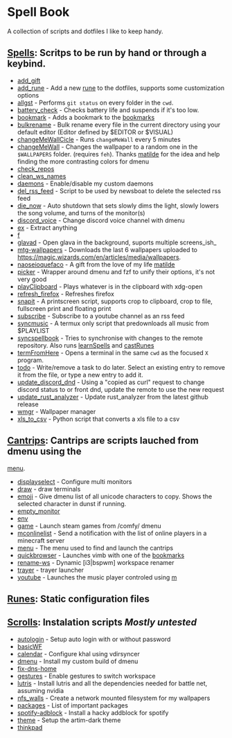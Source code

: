 # Spell Book
 A collection of scripts and dotfiles I like to keep handy.


## [Spells](./spells/): Scritps to be run by hand or through a keybind.

 - [add_gift](./spells/add_gift.spell)
 - [add_rune](./spells/add_rune.spell) - Add a new [rune](runes-static-configuration-files) to the dotfiles, supports some customization options
 - [allgst](./spells/allgst.spell) - Performs `git status` on every folder in the `cwd`.
 - [battery_check](./spells/battery_check.spell) - Checks battery life and suspends if it's too low.
 - [bookmark](./spells/bookmark.spell) - Adds a bookmark to the [bookmarks](./runes/bookmarks)
 - [bulkrename](./spells/bulkrename.spell) - Bulk rename every file in the current directory using your default editor (Editor defined by $EDITOR or $VISUAL)
 - [changeMeWallCicle](./spells/changeMeWallCicle.spell) - Runs `changeMeWall` every 5 minutes
 - [changeMeWall](./spells/changeMeWall.spell) - Changes the wallpaper to a random one in the `$WALLPAPERS` folder. (requires `feh`).  Thanks [matilde](https://github.com/matildeopbravo) for the idea and help finding the more contrasting colors for dmenu
 - [check_repos](./spells/check_repos.spell)
 - [clean_ws_names](./spells/clean_ws_names.spell)
 - [daemons](./spells/daemons.spell) - Enable/disable my custom daemons
 - [del_rss_feed](./spells/del_rss_feed.spell) - Script to be used by newsboat to delete the selected rss feed
 - [die_now](./spells/die_now.spell) - Auto shutdown that sets slowly dims the light, slowly lowers the song volume, and turns of the monitor(s)
 - [discord_voice](./spells/discord_voice.spell) - Change discord voice channel with dmenu
 - [ex](./spells/ex.spell) - Extract anything
 - [f](./spells/f.spell)
 - [glavad](./spells/glavad.spell) - Open glava in the background, suports multiple screens_ish_
 - [mtg-wallpapers](./spells/mtg-wallpapers.spell) - Downloads the last 6 wallpapers uploaded to https://magic.wizards.com/en/articles/media/wallpapers.
 - [naoseioquefaco](./spells/naoseioquefaco.spell) - A gift from the love of my life [matilde](https://github.com/matildeopbravo)
 - [picker](./spells/picker.spell) - Wrapper around dmenu and fzf to unify their options, it's not very good
 - [playClipboard](./spells/playClipboard.spell) - Plays whatever is in the clipboard with xdg-open
 - [refresh_firefox](./spells/refresh_firefox.spell) - Refreshes firefox
 - [snapit](./spells/snapit.spell) - A printscreen script, supports crop to clipboard, crop to file, fullscreen print and floating print
 - [subscribe](./spells/subscribe.spell) - Subscribe to a youtube channel as an rss feed
 - [syncmusic](./spells/syncmusic.spell) - A termux only script that predownloads all music from $PLAYLIST
 - [syncspellbook](./spells/syncspellbook.spell) - Tries to synchronise with changes to the remote repository. Also runs [learnSpells](./learnSpells.sh) and [castRunes](./castRunes.sh)
 - [termFromHere](./spells/termFromHere.spell) - Opens a terminal in the same `cwd` as the focused `X` program.
 - [todo](./spells/todo.spell) - Write/remove a task to do later.  Select an existing entry to remove it from the file, or type a new entry to add it.
 - [update_discord_dnd](./spells/update_discord_dnd.spell) - Using a "copied as curl" request to change discord status to or front dnd, update the remote to use the new request
 - [update_rust_analyzer](./spells/update_rust_analyzer.spell) - Update rust_analyzer from the latest github release
 - [wmgr](./spells/wmgr.spell) - Wallpaper manager
 - [xls_to_csv](./spells/xls_to_csv.spell) - Python script that converts a xls file to a csv

## [Cantrips](./cantrips/): Cantrips are scripts lauched from dmenu using the
[menu](./cantrips/menu.sh).

 - [displayselect](./cantrips/displayselect.sh) - Configure multi monitors
 - [draw](./cantrips/draw.sh) - draw terminals
 - [emoji](./cantrips/emoji.sh) - Give dmenu list of all unicode characters to copy. Shows the selected character in dunst if running.
 - [empty_monitor](./cantrips/empty_monitor.sh)
 - [env](./cantrips/env.sh)
 - [game](./cantrips/game.sh) - Launch steam games from /comfy/ dmenu
 - [mconlinelist](./cantrips/mconlinelist.sh) - Send a notification with the list of online players in a minecraft server
 - [menu](./cantrips/menu.sh) - The menu used to find and launch the cantrips
 - [quickbrowser](./cantrips/quickbrowser.sh) - Launches vimb with one of the [bookmarks](./library/bookmarks)
 - [rename-ws](./cantrips/rename-ws.sh) - Dynamic [i3|bspwm] workspace renamer
 - [trayer](./cantrips/trayer.sh) - trayer launcher
 - [youtube](./cantrips/youtube.sh) - Launches the music player controled using [m](./spells/m.spell)

## [Runes](./runes/): Static configuration files


## [Scrolls](./scrolls/): Instalation scripts *Mostly untested*

 - [autologin](./scrolls/autologin.sh) - Setup auto login with or without password
 - [basicWF](./scrolls/basicWF.sh)
 - [calendar](./scrolls/calendar.sh) - Configure khal using vdirsyncer
 - [dmenu](./scrolls/dmenu.sh) - Install my custom build of dmenu
 - [fix-dns-home](./scrolls/fix-dns-home.sh)
 - [gestures](./scrolls/gestures.sh) - Enable gestures to switch workspace
 - [lutris](./scrolls/lutris.sh) - Install lutris and all the dependencies needed for battle net, assuming nvidia
 - [nfs_walls](./scrolls/nfs_walls.sh) - Create a network mounted filesystem for my wallpapers
 - [packages](./scrolls/packages.sh) - List of important packages
 - [spotify-adblock](./scrolls/spotify-adblock.sh) - Install a hacky addblock for spotify
 - [theme](./scrolls/theme.sh) - Setup the artim-dark theme
 - [thinkpad](./scrolls/thinkpad.sh)
